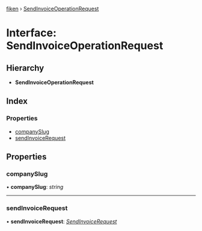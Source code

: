 [fiken](../README.md) › [SendInvoiceOperationRequest](sendinvoiceoperationrequest.md)

# Interface: SendInvoiceOperationRequest

## Hierarchy

* **SendInvoiceOperationRequest**

## Index

### Properties

* [companySlug](sendinvoiceoperationrequest.md#companyslug)
* [sendInvoiceRequest](sendinvoiceoperationrequest.md#sendinvoicerequest)

## Properties

###  companySlug

• **companySlug**: *string*

___

###  sendInvoiceRequest

• **sendInvoiceRequest**: *[SendInvoiceRequest](sendinvoicerequest.md)*
